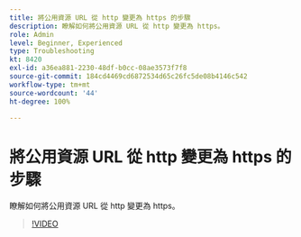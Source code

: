 ```yaml
---
title: 將公用資源 URL 從 http 變更為 https 的步驟
description: 瞭解如何將公用資源 URL 從 http 變更為 https。
role: Admin
level: Beginner, Experienced
type: Troubleshooting
kt: 8420
exl-id: a36ea881-2230-48df-b0cc-08ae3573f7f8
source-git-commit: 184cd4469cd6872534d65c26fc5de08b4146c542
workflow-type: tm+mt
source-wordcount: '44'
ht-degree: 100%

---
```


# 將公用資源 URL 從 http 變更為 https 的步驟

瞭解如何將公用資源 URL 從 http 變更為 https。

>[!VIDEO](https://video.tv.adobe.com/v/335973?quality=12)
